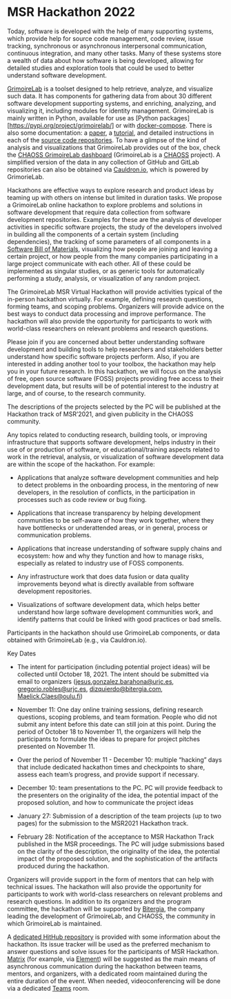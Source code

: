 # MSR Hackathon 2022

Today, software is developed with the help of many supporting systems, which provide help for source code management, code review, issue tracking, synchronous or asynchronous interpersonal communication, continuous integration, and many other tasks. Many of these systems store a wealth of data about how software is being developed, allowing for detailed studies and exploration tools that could be used to better understand software development.

[GrimoireLab](https://chaoss.github.io/grimoirelab/) is a toolset designed to help retrieve, analyze, and visualize such data. It has components for gathering data from about 30 different software development supporting systems, and enriching, analyzing, and visualizing it, including modules for identity management. GrimoireLab is mainly written in Python, available for use as [Python packages][https://pypi.org/project/grimoirelab/] or with [docker-compose](https://github.com/chaoss/grimoirelab#using-docker-compose). There is also some documentation: a [paper](https://peerj.com/articles/cs-601/), a [tutorial](https://chaoss.github.io/grimoirelab-tutorial/), and detailed instructions in each of the [source code repositories](https://github.com/chaoss/grimoirelab#grimoirelab-components). To have a glimpse of the kind of analysis and visualizations that GrimoireLab provides out of the box, check the [CHAOSS GrimoireLab dashboard](https://chaoss.biterg.io) (GrimoireLab is a [CHAOSS](https://chaoss.community) project). A simplified version of the data in any collection of GitHub and GitLab repositories can also be obtained via [Cauldron.io](https://cauldron.io), which is powered by GrimorieLab.

Hackathons are effective ways to explore research and product ideas by teaming up with others on intense but limited in duration tasks. We propose a GrimoireLab online hackathon to explore problems and solutions in software development that require data collection from software development repositories. Examples for these are the analysis of developer activities in specific software projects, the study of the developers involved in building all the components of a certain system (including dependencies), the tracking of some parameters of all components in a [Software Bill of Materials](https://www.ntia.gov/SBOM), visualizing how people are joining and leaving a certain project, or how people from the many companies participating in a large project communicate with each other. All of these could be implemented as singular studies, or as generic tools for automatically performing a study, analysis, or visualization of any random project.

The GrimoireLab MSR Virtual Hackathon will provide activities typical of the in-person hackathon virtually. For example, defining research questions, forming teams, and scoping problems. Organizers will provide advice on the best ways to conduct data processing and improve performance. The hackathon will also provide the opportunity for participants to work with world-class researchers on relevant problems and research questions.

Please join if you are concerned about better understanding software development and building tools to help researchers and stakeholders better understand how specific software projects perform. Also, if you are interested in adding another tool to your toolbox, the hackathon may help you in your future research. In this hackathon, we will focus on the analysis of free, open source software (FOSS) projects providing free access to their development data, but results will be of potential interest to the industry at large, and of course, to the research community.

The descriptions of the projects selected by the PC will be published at the Hackathon track of MSR’2021, and given publicity in the CHAOSS community.

Any topics related to conducting research, building tools, or improving infrastructure that supports software development, helps industry in their use of or production of software, or educational/training aspects related to work in the retrieval, analysis, or visualization of software development data are within the scope of the hackathon. For example:

* Applications that analyze software development communities and help to detect problems in the onboarding process, in the mentoring of new developers, in the resolution of conflicts, in the participation in processes such as code review or bug fixing.

* Applications that increase transparency by helping development communities to be self-aware of how they work together, where they have bottlenecks or underattended areas, or in general, process or communication problems.

* Applications that increase understanding of software supply chains and ecosystem: how and why they function and how to manage risks, especially as related to industry use of FOSS components.

* Any infrastructure work that does data fusion or data quality improvements beyond what is directly available from software development repositories.

* Visualizations of software development data, which helps better understand how large software development communities work, and identify patterns that could be linked with good practices or bad smells.

Participants in the hackathon should use GrimoireLab components, or data obtained with GrimoireLab (e.g., via Cauldron.io).

Key Dates

* The intent for participation (including potential project ideas) will be collected until October 18, 2021. The intent should be submitted via email to organizers (jesus.gonzalez.barahona@urjc.es, gregorio.robles@urjc.es, dizquierdo@bitergia.com, Maelick.Claes@oulu.fi)

* November 11: One day online training sessions, defining research questions, scoping problems, and team formation. People who did not submit any intent before this date can still join at this point. During the period of October 18 to November 11, the organizers will help the participants to formulate the ideas to prepare for project pitches presented on November 11.

* Over the period of November 11 - December 10: multiple “hacking” days that include dedicated hackathon times and checkpoints to share, assess each team’s progress, and provide support if necessary.

* December 10: team presentations to the PC. PC will provide feedback to the presenters on the originality of the idea, the potential impact of the proposed solution, and how to communicate the project ideas

* January 27: Submission of a description of the team projects (up to two pages) for the submission to the MSR2021 Hackathon track.

* February 28: Notification of the acceptance to MSR Hackathon Track published in the MSR proceedings. The PC will judge submissions based on the clarity of the description, the originality of the idea, the potential impact of the proposed solution, and the sophistication of the artifacts produced during the hackathon.

Organizers will provide support in the form of mentors that can help with technical issues. The hackathon will also provide the opportunity for participants to work with world-class researchers on relevant problems and research questions. In addition to its organizers and the program committee, the hackathon will be supported by [Bitergia](https://bitergia.com), the company leading the development of GrimoireLab, and CHAOSS, the community in which GrimoireLab is maintained.

A [dedicated HitHub repository](https://github.com/MSRHack2022/Hackathon) is provided with some information about the hackathon. Its issue tracker will be used as the preferred mechanism to answer questions and solve issues for the participants of MSR Hackathon. [Matrix](https://matrix.org/) (for example, via [Element](https://element.io/)) will be suggested as the main means of asynchronous communication during the hackathon between teams, mentors, and organizers, with a dedicated room maintained during the entire duration of the event. When needed, videoconferencing will be done via a dedicated [Teams](https://www.microsoft.com/en-us/microsoft-teams/group-chat-software/) room.

